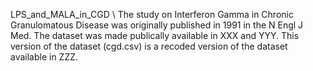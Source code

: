 LPS_and_MALA_in_CGD \\
The study on Interferon Gamma in Chronic Granulomatous Disease was originally published in 1991 in the N Engl J Med.
The dataset was made publically available in XXX and YYY. This version of the dataset (cgd.csv) is a recoded version
of the dataset available in ZZZ.
